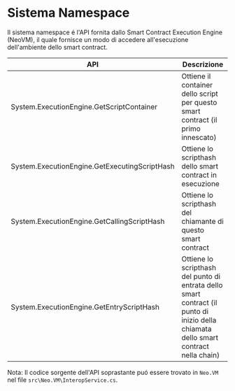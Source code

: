 # Sistema Namespace

Il sistema namespace é l'API fornita dallo Smart Contract Execution Engine (NeoVM), il quale fornisce un modo di accedere all'esecuzione dell'ambiente dello smart contract.

| API | Descrizione |
| ---------------------------------------- | -------------------------- |
| System.ExecutionEngine.GetScriptContainer | Ottiene il container dello script per questo smart contract (il primo innescato) |
| System.ExecutionEngine.GetExecutingScriptHash | Ottiene lo scripthash dello smart contract in esecuzione |
| System.ExecutionEngine.GetCallingScriptHash | Ottiene lo scripthash del chiamante di questo smart contract |
| System.ExecutionEngine.GetEntryScriptHash | Ottiene lo scripthash del punto di entrata dello smart contract (il punto di inizio della chiamata dello smart contract nella chain) |

Nota: Il codice sorgente dell'API soprastante puó essere trovato in `Neo.VM` nel file `src\Neo.VM\InteropService.cs`.

